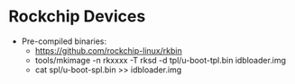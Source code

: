 # Rockchip Devices

* Pre-compiled binaries:
  * https://github.com/rockchip-linux/rkbin
  * tools/mkimage -n rkxxxx -T rksd -d tpl/u-boot-tpl.bin idbloader.img
  * cat spl/u-boot-spl.bin >> idbloader.img
